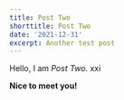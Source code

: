 ```yaml
---
title: Post Two
shorttitle: Post Two
date: '2021-12-31'
excerpt: Another test post
---
```


Hello, I am _Post Two._ xxi

**Nice to meet you!**
